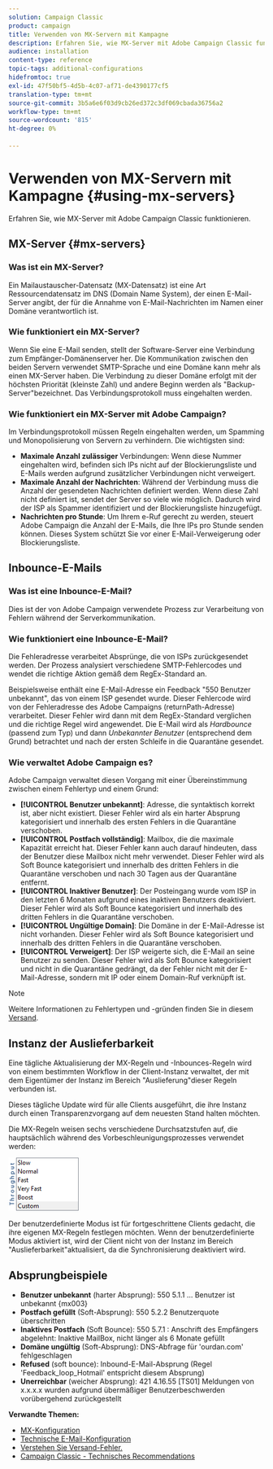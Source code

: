 ```yaml
---
solution: Campaign Classic
product: campaign
title: Verwenden von MX-Servern mit Kampagne
description: Erfahren Sie, wie MX-Server mit Adobe Campaign Classic funktionieren.
audience: installation
content-type: reference
topic-tags: additional-configurations
hidefromtoc: true
exl-id: 47f50bf5-4d5b-4c07-af71-de4390177cf5
translation-type: tm+mt
source-git-commit: 3b5a6e6f03d9cb26ed372c3df069cbada36756a2
workflow-type: tm+mt
source-wordcount: '815'
ht-degree: 0%

---
```


# Verwenden von MX-Servern mit Kampagne {#using-mx-servers}

Erfahren Sie, wie MX-Server mit Adobe Campaign Classic funktionieren.

## MX-Server {#mx-servers}

### Was ist ein MX-Server?

Ein Mailaustauscher-Datensatz (MX-Datensatz) ist eine Art Ressourcendatensatz im DNS (Domain Name System), der einen E-Mail-Server angibt, der für die Annahme von E-Mail-Nachrichten im Namen einer Domäne verantwortlich ist.

### Wie funktioniert ein MX-Server?

Wenn Sie eine E-Mail senden, stellt der Software-Server eine Verbindung zum Empfänger-Domänenserver her. Die Kommunikation zwischen den beiden Servern verwendet SMTP-Sprache und eine Domäne kann mehr als einen MX-Server haben. Die Verbindung zu dieser Domäne erfolgt mit der höchsten Priorität (kleinste Zahl) und andere Beginn werden als &quot;Backup-Server&quot;bezeichnet. Das Verbindungsprotokoll muss eingehalten werden.

### Wie funktioniert ein MX-Server mit Adobe Campaign?

Im Verbindungsprotokoll müssen Regeln eingehalten werden, um Spamming und Monopolisierung von Servern zu verhindern. Die wichtigsten sind:

* **Maximale Anzahl zulässiger** Verbindungen: Wenn diese Nummer eingehalten wird, befinden sich IPs nicht auf der Blockierungsliste und E-Mails werden aufgrund zusätzlicher Verbindungen nicht verweigert.
* **Maximale Anzahl der Nachrichten**: Während der Verbindung muss die Anzahl der gesendeten Nachrichten definiert werden. Wenn diese Zahl nicht definiert ist, sendet der Server so viele wie möglich. Dadurch wird der ISP als Spammer identifiziert und der Blockierungsliste hinzugefügt.
* **Nachrichten pro Stunde**: Um Ihrem e-Ruf gerecht zu werden, steuert Adobe Campaign die Anzahl der E-Mails, die Ihre IPs pro Stunde senden können. Dieses System schützt Sie vor einer E-Mail-Verweigerung oder Blockierungsliste.

## Inbounce-E-Mails

### Was ist eine Inbounce-E-Mail?

Dies ist der von Adobe Campaign verwendete Prozess zur Verarbeitung von Fehlern während der Serverkommunikation.

### Wie funktioniert eine Inbounce-E-Mail?

Die Fehleradresse verarbeitet Absprünge, die von ISPs zurückgesendet werden. Der Prozess analysiert verschiedene SMTP-Fehlercodes und wendet die richtige Aktion gemäß dem RegEx-Standard an.

Beispielsweise enthält eine E-Mail-Adresse ein Feedback &quot;550 Benutzer unbekannt&quot;, das von einem ISP gesendet wurde. Dieser Fehlercode wird von der Fehleradresse des Adobe Campaigns (returnPath-Adresse) verarbeitet. Dieser Fehler wird dann mit dem RegEx-Standard verglichen und die richtige Regel wird angewendet. Die E-Mail wird als *Hardbounce* (passend zum Typ) und dann *Unbekannter Benutzer* (entsprechend dem Grund) betrachtet und nach der ersten Schleife in die Quarantäne gesendet.

### Wie verwaltet Adobe Campaign es?

Adobe Campaign verwaltet diesen Vorgang mit einer Übereinstimmung zwischen einem Fehlertyp und einem Grund:

* **[!UICONTROL Benutzer unbekannt]**: Adresse, die syntaktisch korrekt ist, aber nicht existiert. Dieser Fehler wird als ein harter Absprung kategorisiert und innerhalb des ersten Fehlers in die Quarantäne verschoben.
* **[!UICONTROL Postfach vollständig]**: Mailbox, die die maximale Kapazität erreicht hat. Dieser Fehler kann auch darauf hindeuten, dass der Benutzer diese Mailbox nicht mehr verwendet. Dieser Fehler wird als Soft Bounce kategorisiert und innerhalb des dritten Fehlers in die Quarantäne verschoben und nach 30 Tagen aus der Quarantäne entfernt.
* **[!UICONTROL Inaktiver Benutzer]**: Der Posteingang wurde vom ISP in den letzten 6 Monaten aufgrund eines inaktiven Benutzers deaktiviert. Dieser Fehler wird als Soft Bounce kategorisiert und innerhalb des dritten Fehlers in die Quarantäne verschoben.
* **[!UICONTROL Ungültige Domain]**: Die Domäne in der E-Mail-Adresse ist nicht vorhanden. Dieser Fehler wird als Soft Bounce kategorisiert und innerhalb des dritten Fehlers in die Quarantäne verschoben.
* **[!UICONTROL Verweigert]**: Der ISP weigerte sich, die E-Mail an seine Benutzer zu senden. Dieser Fehler wird als Soft Bounce kategorisiert und nicht in die Quarantäne gedrängt, da der Fehler nicht mit der E-Mail-Adresse, sondern mit IP oder einem Domain-Ruf verknüpft ist.

>[!NOTE]
>
>Weitere Informationen zu Fehlertypen und -gründen finden Sie in diesem [Versand](../../delivery/using/understanding-delivery-failures.md#delivery-failure-types-and-reasons).

## Instanz der Auslieferbarkeit

Eine tägliche Aktualisierung der MX-Regeln und -Inbounces-Regeln wird von einem bestimmten Workflow in der Client-Instanz verwaltet, der mit dem Eigentümer der Instanz im Bereich &quot;Auslieferung&quot;dieser Regeln verbunden ist.

Dieses tägliche Update wird für alle Clients ausgeführt, die ihre Instanz durch einen Transparenzvorgang auf dem neuesten Stand halten möchten.

Die MX-Regeln weisen sechs verschiedene Durchsatzstufen auf, die hauptsächlich während des Vorbeschleunigungsprozesses verwendet werden:

![](assets/mx-rules-throughput.png)

Der benutzerdefinierte Modus ist für fortgeschrittene Clients gedacht, die ihre eigenen MX-Regeln festlegen möchten. Wenn der benutzerdefinierte Modus aktiviert ist, wird der Client nicht von der Instanz im Bereich &quot;Auslieferbarkeit&quot;aktualisiert, da die Synchronisierung deaktiviert wird.

## Absprungbeispiele

* **Benutzer unbekannt**  (harter Absprung): 550 5.1.1 ... Benutzer ist unbekannt {mx003}
* **Postfach gefüllt**  (Soft-Absprung): 550 5.2.2 Benutzerquote überschritten
* **Inaktives Postfach**  (Soft Bounce): 550 5.7.1 : Anschrift des Empfängers abgelehnt: Inaktive MailBox, nicht länger als 6 Monate gefüllt
* **Domäne ungültig**  (Soft-Absprung): DNS-Abfrage für &#39;ourdan.com&#39; fehlgeschlagen
* **Refused** (soft bounce): Inbound-E-Mail-Absprung (Regel &#39;Feedback_loop_Hotmail&#39; entspricht diesem Absprung)
* **Unerreichbar**  (weicher Absprung): 421 4.16.55  [TS01] Meldungen von x.x.x.x wurden aufgrund übermäßiger Benutzerbeschwerden vorübergehend zurückgestellt

**Verwandte Themen:**
* [MX-Konfiguration](../../installation/using/email-deliverability.md#mx-configuration)
* [Technische E-Mail-Konfiguration](../../installation/using/email-deliverability.md)
* [Verstehen Sie Versand-Fehler.](../../delivery/using/understanding-delivery-failures.md)
* [Campaign Classic - Technisches Recommendations](https://experienceleague.adobe.com/docs/deliverability-learn/deliverability-best-practice-guide/additional-resources/product-specific-resources/campaign/acc-technical-recommendations.html)
